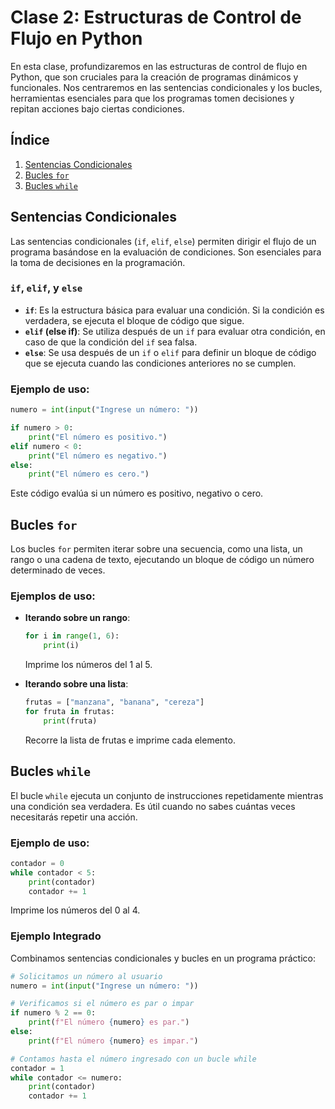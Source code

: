 # Clase 2: Estructuras de Control de Flujo en Python

En esta clase, profundizaremos en las estructuras de control de flujo en Python, que son cruciales para la creación de programas dinámicos y funcionales. Nos centraremos en las sentencias condicionales y los bucles, herramientas esenciales para que los programas tomen decisiones y repitan acciones bajo ciertas condiciones.

## Índice
1. [Sentencias Condicionales](#sentencias-condicionales)
2. [Bucles `for`](#bucles-for)
3. [Bucles `while`](#bucles-while)

## Sentencias Condicionales
Las sentencias condicionales (`if`, `elif`, `else`) permiten dirigir el flujo de un programa basándose en la evaluación de condiciones. Son esenciales para la toma de decisiones en la programación.

### `if`, `elif`, y `else`
- **`if`**: Es la estructura básica para evaluar una condición. Si la condición es verdadera, se ejecuta el bloque de código que sigue.
- **`elif` (else if)**: Se utiliza después de un `if` para evaluar otra condición, en caso de que la condición del `if` sea falsa.
- **`else`**: Se usa después de un `if` o `elif` para definir un bloque de código que se ejecuta cuando las condiciones anteriores no se cumplen.

### Ejemplo de uso:
```python
numero = int(input("Ingrese un número: "))

if numero > 0:
    print("El número es positivo.")
elif numero < 0:
    print("El número es negativo.")
else:
    print("El número es cero.")
```
Este código evalúa si un número es positivo, negativo o cero.

## Bucles `for`
Los bucles `for` permiten iterar sobre una secuencia, como una lista, un rango o una cadena de texto, ejecutando un bloque de código un número determinado de veces.

### Ejemplos de uso:
- **Iterando sobre un rango**:
  ```python
  for i in range(1, 6):
      print(i)
  ```
  Imprime los números del 1 al 5.

- **Iterando sobre una lista**:
  ```python
  frutas = ["manzana", "banana", "cereza"]
  for fruta in frutas:
      print(fruta)
  ```
  Recorre la lista de frutas e imprime cada elemento.

## Bucles `while`
El bucle `while` ejecuta un conjunto de instrucciones repetidamente mientras una condición sea verdadera. Es útil cuando no sabes cuántas veces necesitarás repetir una acción.

### Ejemplo de uso:
```python
contador = 0
while contador < 5:
    print(contador)
    contador += 1
```
Imprime los números del 0 al 4.

### Ejemplo Integrado
Combinamos sentencias condicionales y bucles en un programa práctico:

```python
# Solicitamos un número al usuario
numero = int(input("Ingrese un número: "))

# Verificamos si el número es par o impar
if numero % 2 == 0:
    print(f"El número {numero} es par.")
else:
    print(f"El número {numero} es impar.")

# Contamos hasta el número ingresado con un bucle while
contador = 1
while contador <= numero:
    print(contador)
    contador += 1
```